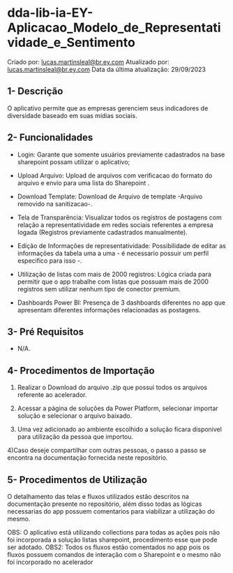 # dda-lib-ia-EY-Aplicacao_Modelo_de_Representatividade_e_Sentimento
Criado por: lucas.martinsleal@br.ey.com
Atualizado por: lucas.martinsleal@br.ey.com
Data da última atualização: 29/09/2023

## 1-   Descrição
O aplicativo permite que as empresas gerenciem seus indicadores de diversidade baseado em suas mídias sociais.

## 2-   Funcionalidades
- Login: Garante que somente usuários previamente cadastrados na base sharepoint possam utilizar o aplicativo;
  
- Upload Arquivo: Upload de arquivos com verificacao do formato do arquivo e envio para uma lista do Sharepoint .

- Download Template: Download de Arquivo de template -Arquivo removido na sanitizacao-.
  
- Tela de Transparência: Visualizar todos os registros de postagens com relação a representatividade em redes sociais referentes a empresa logada (Registros previamente cadastrados manualmente).

- Edição de Informações de representatividade: Possibilidade de editar as informações da tabela uma a uma - é necessario possuir um perfil especifico para isso -.

- Utilização de listas com mais de 2000 registros: Lógica criada para permitir que o app trabalhe com listas que possuam mais de 2000 registros sem utilizar nenhum tipo de conector premium.

- Dashboards Power BI: Presença de 3 dashboards diferentes no app que apresentam diferentes informações relacionadas as postagens.                     	 	

## 3-   Pré Requisitos
- N/A.

## 4-   Procedimentos de Importação
1) Realizar o Download do arquivo .zip que possui todos os arquivos referente ao acelerador.

2) Acessar a página de soluções da Power Platform, selecionar importar solução e selecionar o arquivo baixado.

3) Uma vez adicionado ao ambiente escolhido a solução ficara disponivel para utilização da pessoa que importou.

4)Caso deseje compartilhar com outras pessoas, o passo a passo se encontra na documentação fornecida neste repositório.


## 5-   Procedimentos de Utilização
O detalhamento das telas e fluxos utilizados estão descritos na documentação presente no repositório, além disso todas as lógicas necessarias do app possuem comentarios para viabilizar a utilização do mesmo.

OBS: O aplicativo está utilizando collections para todas as ações pois não foi incorporada a solução listas sharepoint, procedimento esse que pode ser adotado.
OBS2: Todos os fluxos estão comentados no app pois os fluxos possuem comandos de interação com o Sharepoint e o mesmo não foi incorporado no acelerador
